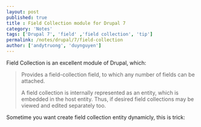 ```yaml
---
layout: post
published: true
title : Field Collection module for Drupal 7
category: 'Notes'
tags: ['Drupal 7', 'field' ,'field collection', 'tip']
permalink: /notes/drupal/7/field-collection
author: ['andytruong', 'duynguyen']
---
```


Field Collection is an excellent module of Drupal, which:

> Provides a field-collection field, to which any number of fields can be attached.
> 
> A field collection is internally represented as an entity, which is embedded in the host entity. Thus, if desired field collections may be viewed and edited separately too.

Sometime you want create field collection entity dynamicly, this is trick:

<script src="https://gist.github.com/3792605.js?file=gistfile1.php">
</script>
